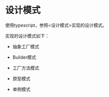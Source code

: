 # 设计模式

使用typescript，参照<设计模式>实现的设计模式。

实现的设计模式如下：

* 抽象工厂模式

* Builder模式

* 工厂方法模式

* 原型模式

* 单例模式


